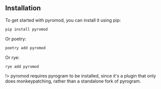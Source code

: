 ## Installation

To get started with pyromod, you can install it using pip:

```bash
pip install pyromod
```

Or poetry:

```bash
poetry add pyromod
```

Or rye:

```bash
rye add pyromod
```

!> pyromod requires pyrogram to be installed, since it's a plugin that only does monkeypatching, rather than a standalone fork of pyrogram.